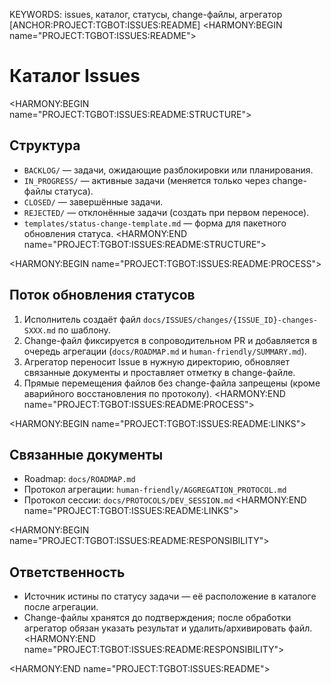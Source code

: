 KEYWORDS: issues, каталог, статусы, change-файлы, агрегатор
[ANCHOR:PROJECT:TGBOT:ISSUES:README]
<HARMONY:BEGIN name="PROJECT:TGBOT:ISSUES:README">
# Каталог Issues

<HARMONY:BEGIN name="PROJECT:TGBOT:ISSUES:README:STRUCTURE">
## Структура
- `BACKLOG/` — задачи, ожидающие разблокировки или планирования.
- `IN_PROGRESS/` — активные задачи (меняется только через change-файлы статуса).
- `CLOSED/` — завершённые задачи.
- `REJECTED/` — отклонённые задачи (создать при первом переносе).
- `templates/status-change-template.md` — форма для пакетного обновления статуса.
<HARMONY:END name="PROJECT:TGBOT:ISSUES:README:STRUCTURE">

<HARMONY:BEGIN name="PROJECT:TGBOT:ISSUES:README:PROCESS">
## Поток обновления статусов
1. Исполнитель создаёт файл `docs/ISSUES/changes/{ISSUE_ID}-changes-SXXX.md` по шаблону.
2. Change-файл фиксируется в сопроводительном PR и добавляется в очередь агрегации (`docs/ROADMAP.md` и `human-friendly/SUMMARY.md`).
3. Агрегатор переносит Issue в нужную директорию, обновляет связанные документы и проставляет отметку в change-файле.
4. Прямые перемещения файлов без change-файла запрещены (кроме аварийного восстановления по протоколу).
<HARMONY:END name="PROJECT:TGBOT:ISSUES:README:PROCESS">

<HARMONY:BEGIN name="PROJECT:TGBOT:ISSUES:README:LINKS">
## Связанные документы
- Roadmap: `docs/ROADMAP.md`
- Протокол агрегации: `human-friendly/AGGREGATION_PROTOCOL.md`
- Протокол сессии: `docs/PROTOCOLS/DEV_SESSION.md`
<HARMONY:END name="PROJECT:TGBOT:ISSUES:README:LINKS">

<HARMONY:BEGIN name="PROJECT:TGBOT:ISSUES:README:RESPONSIBILITY">
## Ответственность
- Источник истины по статусу задачи — её расположение в каталоге после агрегации.
- Change-файлы хранятся до подтверждения; после обработки агрегатор обязан указать результат и удалить/архивировать файл.
<HARMONY:END name="PROJECT:TGBOT:ISSUES:README:RESPONSIBILITY">

<HARMONY:END name="PROJECT:TGBOT:ISSUES:README">
